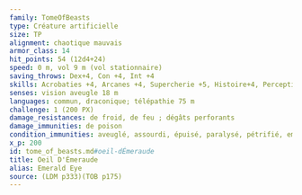 ```yaml
---
family: TomeOfBeasts
type: Créature artificielle
size: TP
alignment: chaotique mauvais
armor_class: 14
hit_points: 54 (12d4+24)
speed: 0 m, vol 9 m (vol stationnaire)
saving_throws: Dex+4, Con +4, Int +4
skills: Acrobaties +4, Arcanes +4, Supercherie +5, Histoire+4, Perception +3, Persuasion +5, Religion +4
senses: vision aveugle 18 m
languages: commun, draconique; télépathie 75 m
challenge: 1 (200 PX)
damage_resistances: de froid, de feu ; dégâts perforants
damage_immunities: de poison
condition_immunities: aveuglé, assourdi, épuisé, paralysé, pétrifié, empoisonné, à terre, inconscient
x_p: 200
id: tome_of_beasts.md#oeil-dÉmeraude
title: Oeil D'Émeraude
alias: Emerald Eye
source: (LDM p333)(TOB p175)
---
```


